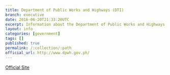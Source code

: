 ```yaml
---
title: Department of Public Works and Highways (DTI)
branch: executive
date: 2016-06-20T21:33:20UTC
excerpt: Information about the Department of Public Works and Highways
layout: info
categories: [government]
tags: []
published: true
permalink: /:collection/:path
official_url: http://www.dpwh.gov.ph/
---
```


[Official Site](page.official_url)
